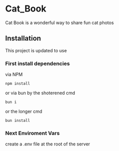# Cat_Book

 Cat Book is a wonderful way to share fun cat photos

## Installation

This project is updated to use

### First install dependencies

via NPM

``
npm install
``

or via bun by the shoterened cmd

``
bun i
``

or the longer cmd

``
bun install
``
### Next Enviroment Vars

create a .env file at the root of the server